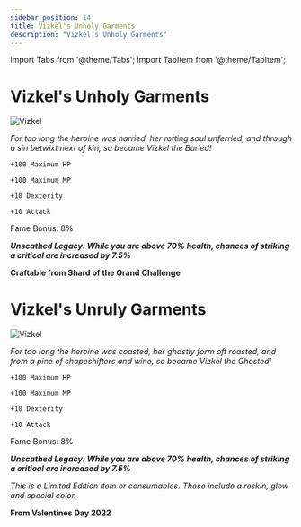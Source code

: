 ```yaml
---
sidebar_position: 14
title: Vizkel's Unholy Garments
description: "Vizkel's Unholy Garments"
---
```


import Tabs from '@theme/Tabs';
import TabItem from '@theme/TabItem';

<Tabs>
  <TabItem value="Vizkel's Unholy Garments" label="Vizkel's Unholy Garments" default>

# Vizkel's Unholy Garments

![Vizkel](https://vwiki.valorserver.com/api/item/picture/vizkel's%20unholy%20garments)

<i>For too long the heroine was harried, her rotting soul unferried, and through a sin betwixt next of kin, so became Vizkel the Buried!</i>

    +100 Maximum HP
    
    +100 Maximum MP
    
    +10 Dexterity
    
    +10 Attack
    
Fame Bonus: 8% 

***Unscathed Legacy: While you are above 70% health, chances of striking a critical are increased by 7.5%***

**Craftable from Shard of the Grand Challenge**

  </TabItem>
  <TabItem value="Vizkel's Unruly Garments" label="Vizkel's Unruly Garments">

# Vizkel's Unruly Garments

![Vizkel](https://vwiki.valorserver.com/api/item/picture/vizkel's%20unruly%20garments)

<i>For too long the heroine was coasted, her ghastly form oft roasted, and from a pine of shapeshifters and wine, so became Vizkel the Ghosted!</i>

    +100 Maximum HP
    
    +100 Maximum MP
    
    +10 Dexterity
    
    +10 Attack
    
Fame Bonus: 8% 

***Unscathed Legacy: While you are above 70% health, chances of striking a critical are increased by 7.5%***

*This is a Limited Edition item or consumables. These include a reskin, glow and special color.*

**From Valentines Day 2022**

  </TabItem>
</Tabs>
